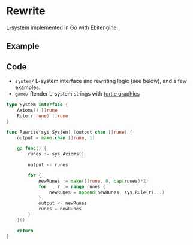 # Rewrite

[L-system](https://en.wikipedia.org/wiki/L-system) implemented in Go with [Ebitengine](https://github.com/hajimehoshi/ebiten).

## Example

## Code

- `system/` L-system interface and rewriting logic (see below), and a few examples.
- `game/` Render L-system strings with [turtle graphics](https://en.wikipedia.org/wiki/Turtle_graphics)

```go
type System interface {
	Axioms() []rune
	Rule(r rune) []rune
}

func Rewrite(sys System) (output chan []rune) {
	output = make(chan []rune, 1)

	go func() {
		runes := sys.Axioms()

		output <- runes

		for {
			newRunes := make([]rune, 0, cap(runes)*2)
			for _, r := range runes {
				newRunes = append(newRunes, sys.Rule(r)...)
			}
			output <- newRunes
			runes = newRunes
		}
	}()

	return
}
```
